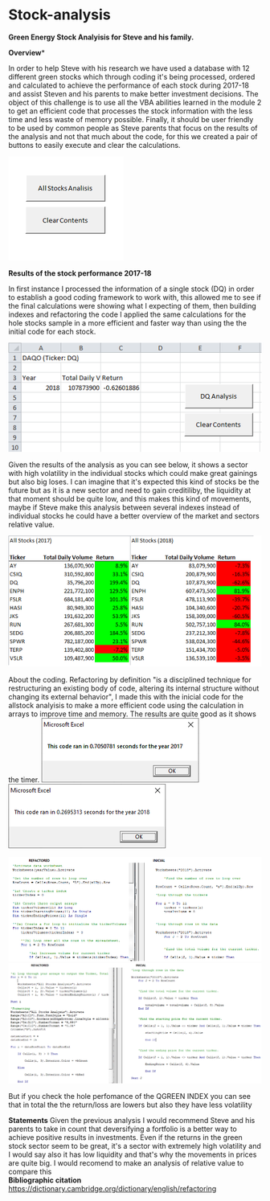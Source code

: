 # Stock-analysis
**Green Energy Stock Analyisis for Steve and his family.**

**Overview***

In order to help Steve with his research we have used a database with 12 different green stocks which through coding it's being processed, ordered and calculated to achieve the performance of each stock during 2017-18 and assist Steven and his parents to make better investment decisions. The object of this challenge is to use all the VBA abilities learned in the module 2 to get an efficient code that processes the stock information with the less time and less waste of memory possible. Finally, it should be user friendly to be used by common people as Steve parents that focus on the results of the analysis and not that much about the code, for this we created a pair of buttons to easily execute and clear the calculations.

![Buttons](https://github.com/franciscomg90/Stock-analysis/blob/main/BUTTONS.PNG)

**Results of the stock performance 2017-18**

In first instance I processed the information of a single stock (DQ) in order to establish a good coding framework to work with, this allowed me to see if the final calculations were showing what I expecting of them, then building indexes and refactoring the code I applied the same calculations for the hole stocks sample in a more efficient and faster way than using the the initial code for each stock.

![DQ Analysis](https://github.com/franciscomg90/Stock-analysis/blob/main/DQAnalysis.PNG)

Given the results of the analysis as you can see below, it shows a sector with high volatility in the individual stocks which could make great gainings but also big loses. I can imagine that it's expected this kind of stocks be the future but as it is a new sector and need to gain creditiliby, the liquidity at that moment should be quite low, and this makes this kind of movements, maybe if Steve make this analysis between several indexes instead of individual stocks he could have a better overview of the market and sectors relative value.

![Stocks_17_18](https://github.com/franciscomg90/Stock-analysis/blob/main/STOCKS%20PERFORMANCE%2017-18.png)

About the coding. Refactoring by definition "is a disciplined technique for restructuring an existing body of code, altering its internal structure without changing its external behavior", I made this with the inicial code for the allstock analyisis to make a more efficient code using the calculation in arrays to improve time and memory. The results are quite good as it shows the timer.
![TIMER1](https://github.com/franciscomg90/Stock-analysis/blob/main/2017%20time.png) ![TIMER2](https://github.com/franciscomg90/Stock-analysis/blob/main/2018%20time.png)

![REFACTORED1](https://github.com/franciscomg90/Stock-analysis/blob/main/REFACTORED%201.1.PNG)
![REFACTORED2](https://github.com/franciscomg90/Stock-analysis/blob/main/REFACTORED%202.2.PNG)

But if you check the hole perfomance of the QGREEN INDEX you can see that in total the the return/loss are lowers but also they have less volatility
 
**Statements**
Given the previous analysis I would recommend Steve and his parents to take in count that deversifying a fortfolio is a better way to achieve positive results in investments. Even if the returns in the green stock sector seem to be great, it's a sector with extremely high volatility and I would say also it has low liquidity and that's why the movements in prices are quite big. I would recomend to make an analysis of relative value to compare this  
**Bibliographic citation**
https://dictionary.cambridge.org/dictionary/english/refactoring
